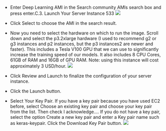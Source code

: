 
- Enter Deep Learning AMI in the Search community AMIs search box and press enter.C.3. Launch Your Server Instance 533
    ![](https://github.com/athertahir/katacoda-scenarios/raw/master/deep-learning-computer-vision/deep-learning-computer-vision-aws/steps/5/1.JPG)

- Click Select to choose the AMI in the search result.

- Now you need to select the hardware on which to run the image. Scroll down and select
the p3.2xlarge hardware (I used to recommend g2 or g3 instances and p2 instances, but
the p3 instances2 are newer and faster). This includes a Tesla V100 GPU that we can use
to significantly increase the training speed of our models. It also includes 8 CPU Cores,
61GB of RAM and 16GB of GPU RAM. Note: using this instance will cost approximately 3 USD/hour.
    ![](https://github.com/athertahir/katacoda-scenarios/raw/master/deep-learning-computer-vision/deep-learning-computer-vision-aws/steps/5/2.JPG)

- Click Review and Launch to finalize the configuration of your server instance.

-  Click the Launch button.

- Select Your Key Pair.
If you have a key pair because you have used EC2 before, select Choose an existing key pair
and choose your key pair from the list. Then check I acknowledge.... If you do not have a key
pair, select the option Create a new key pair and enter a Key pair name such as keras-keypair.
Click the Download Key Pair button.
    ![](https://github.com/athertahir/katacoda-scenarios/raw/master/deep-learning-computer-vision/deep-learning-computer-vision-aws/steps/5/3.JPG)

